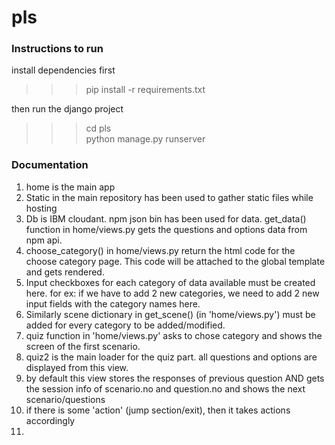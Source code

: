 # pls

### Instructions to run

install dependencies first

>>>pip install -r requirements.txt

then run the django project

>>>cd pls <br />
>>>python manage.py runserver

### Documentation

1. home is the main app
2. Static in the main repository has been used to gather static files while hosting
3. Db is IBM cloudant. npm json bin has been used for data. get_data() function in home/views.py gets the questions and options data from npm api.
4. choose_category() in home/views.py return the html code for the choose category page. This code will be attached to the global template and gets rendered.
5. Input checkboxes for each category of data available must be created here. for ex: if we have to add 2 new categories, we need to add 2 new input fields with the category names here.
6.  Similarly scene dictionary in get_scene() (in 'home/views.py') must be added for every category to be added/modified.
7. quiz function in 'home/views.py' asks to chose category and shows the screen of the first scenario.
8. quiz2 is the main loader for the quiz part. all questions and options are displayed from this view.
9. by default this view stores the responses of previous question AND gets the session info of scenario.no and question.no and shows the next scenario/questions
10. if there is some 'action' (jump section/exit), then it takes actions accordingly
11.
